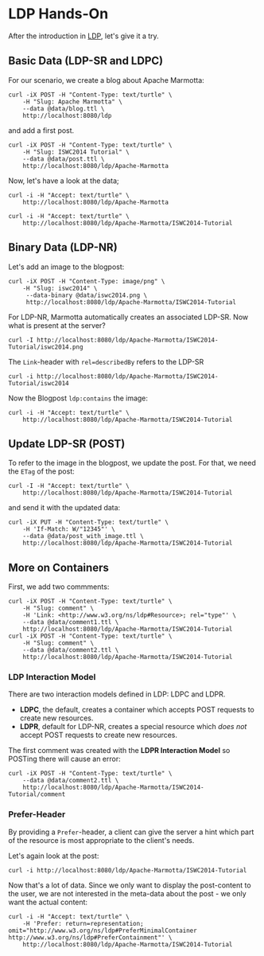 # LDP Hands-On

After the introduction in [LDP](), let's give it a try.

## Basic Data (LDP-SR and LDPC)

For our scenario, we create a blog about Apache Marmotta:

    curl -iX POST -H "Content-Type: text/turtle" \
        -H "Slug: Apache Marmotta" \
        --data @data/blog.ttl \
        http://localhost:8080/ldp

and add a first post.

    curl -iX POST -H "Content-Type: text/turtle" \
        -H "Slug: ISWC2014 Tutorial" \
        --data @data/post.ttl \
        http://localhost:8080/ldp/Apache-Marmotta

Now, let's have a look at the data;

    curl -i -H "Accept: text/turtle" \
        http://localhost:8080/ldp/Apache-Marmotta

    curl -i -H "Accept: text/turtle" \
        http://localhost:8080/ldp/Apache-Marmotta/ISWC2014-Tutorial

## Binary Data (LDP-NR)

Let's add an image to the blogpost:

    curl -iX POST -H "Content-Type: image/png" \
        -H "Slug: iswc2014" \
         --data-binary @data/iswc2014.png \
         http://localhost:8080/ldp/Apache-Marmotta/ISWC2014-Tutorial

For LDP-NR, Marmotta automatically creates an associated LDP-SR. Now what is present at the server?

    curl -I http://localhost:8080/ldp/Apache-Marmotta/ISWC2014-Tutorial/iswc2014.png

The `Link`-header with `rel=describedBy` refers to the LDP-SR

    curl -i http://localhost:8080/ldp/Apache-Marmotta/ISWC2014-Tutorial/iswc2014

Now the Blogpost `ldp:contains` the image:

    curl -i -H "Accept: text/turtle" \
        http://localhost:8080/ldp/Apache-Marmotta/ISWC2014-Tutorial

## Update LDP-SR (POST)

To refer to the image in the blogpost, we update the post. For that, we need the `ETag` of the post:

    curl -I -H "Accept: text/turtle" \
        http://localhost:8080/ldp/Apache-Marmotta/ISWC2014-Tutorial

and send it with the updated data:

    curl -iX PUT -H "Content-Type: text/turtle" \
        -H 'If-Match: W/"12345"' \
        --data @data/post_with_image.ttl \
        http://localhost:8080/ldp/Apache-Marmotta/ISWC2014-Tutorial

## More on Containers

First, we add two commments:

    curl -iX POST -H "Content-Type: text/turtle" \
        -H "Slug: comment" \
        -H 'Link: <http://www.w3.org/ns/ldp#Resource>; rel="type"' \
        --data @data/comment1.ttl \
        http://localhost:8080/ldp/Apache-Marmotta/ISWC2014-Tutorial
    curl -iX POST -H "Content-Type: text/turtle" \
        -H "Slug: comment" \
        --data @data/comment2.ttl \
        http://localhost:8080/ldp/Apache-Marmotta/ISWC2014-Tutorial

### LDP Interaction Model

There are two interaction models defined in LDP: LDPC and LDPR.

* **LDPC**, the default, creates a
    container which accepts POST requests to create new resources.
* **LDPR**, default for LDP-NR, creates a special resource which *does not* accept
    POST requests to create new resources.

The first comment was created with the **LDPR Interaction Model** so POSTing there will cause an error:

    curl -iX POST -H "Content-Type: text/turtle" \
        --data @data/comment2.ttl \
        http://localhost:8080/ldp/Apache-Marmotta/ISWC2014-Tutorial/comment

### Prefer-Header

By providing a `Prefer`-header, a client can give the server a hint which part of the
resource is most appropriate to the client's needs.

Let's again look at the post:

    curl -i http://localhost:8080/ldp/Apache-Marmotta/ISWC2014-Tutorial

Now that's a lot of data. Since we only want to display the post-content to the user, we are not
interested in the meta-data about the post - we only want the actual content:

    curl -i -H "Accept: text/turtle" \
        -H 'Prefer: return=representation; omit="http://www.w3.org/ns/ldp#PreferMinimalContainer http://www.w3.org/ns/ldp#PreferContainment"' \
        http://localhost:8080/ldp/Apache-Marmotta/ISWC2014-Tutorial
